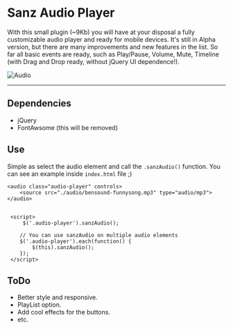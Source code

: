# Sanz Audio Player

With this small plugin (~9Kb) you will have at your disposal a fully customizable audio player and ready for mobile devices. It's still in Alpha version, but there are many improvements and new features in the list. So far all basic events are ready, such as Play/Pause, Volume, Mute, Timeline (with Drag and Drop ready, without jQuery UI dependence!).

![Audio](https://dl.dropboxusercontent.com/u/37507878/sanz_audio/audio.png)

----------

## Dependencies
- jQuery
- FontAwsome (this will be removed)

## Use
Simple as select the audio element and call the `.sanzAudio()` function. You can see an example inside `index.html` file ;)

```
<audio class="audio-player" controls>
	<source src="./audio/bensound-funnysong.mp3" type="audio/mp3">
</audio>


 <script>
	 $('.audio-player').sanzAudio();

	// You can use sanzAudio on multiple audio elements
	$('.audio-player').each(function() {
		$(this).sanzAudio();
	});
 </script>
```

## ToDo
- Better style and responsive.
- PlayList option.
- Add cool effects for the buttons.
- etc.